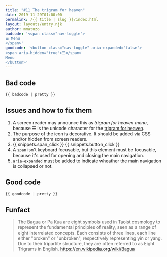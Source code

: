 ```yaml
---
title: "#11 The trigram for heaven"
date: 2019-11-29T01:00:00
permalink: /{{ title | slug }}/index.html
layout: layouts/entry.njk
author: mmatuzo
badcode: '<span class="nav-toggle">
☰ Menu
</span>'
goodcode: '<button class="nav-toggle" aria-expanded="false">
<span aria-hidden="true">☰</span> 
Menu
</button>'
---
```



<div class="section bad">

## Bad code

```html
{{ badcode | pretty }}
```
</div>

<div class="section">

## Issues and how to fix them

1. A screen reader may announce this as _trigram for heaven menu_, because ☰ is the unicode character for the [trigram for heaven](https://en.wikipedia.org/wiki/Bagua).
1. The purpose of the icon is decorative. It should be added via CSS and/or hidden from screen readers.
1. {{ snippets.span_click }} {{ snippets.button_click }}
1. A `span` isn't keyboard focusable, but this element must be focusable, because it's used for opening and closing the main navigation.
1. `aria-expanded` must be added to indicate wheather the main navigation is collapsed or not.

<div class="section">

## Good code

```html
{{ goodcode | pretty }}
```
</div>

<div class="section">

## Funfact

> The Bagua or Pa Kua are eight symbols used in Taoist cosmology to represent the fundamental principles of reality, seen as a range of eight interrelated concepts. Each consists of three lines, each line either "broken" or "unbroken", respectively representing yin or yang. Due to their tripartite structure, they are often referred to as Eight Trigrams in English.
<https://en.wikipedia.org/wiki/Bagua>

</div>
